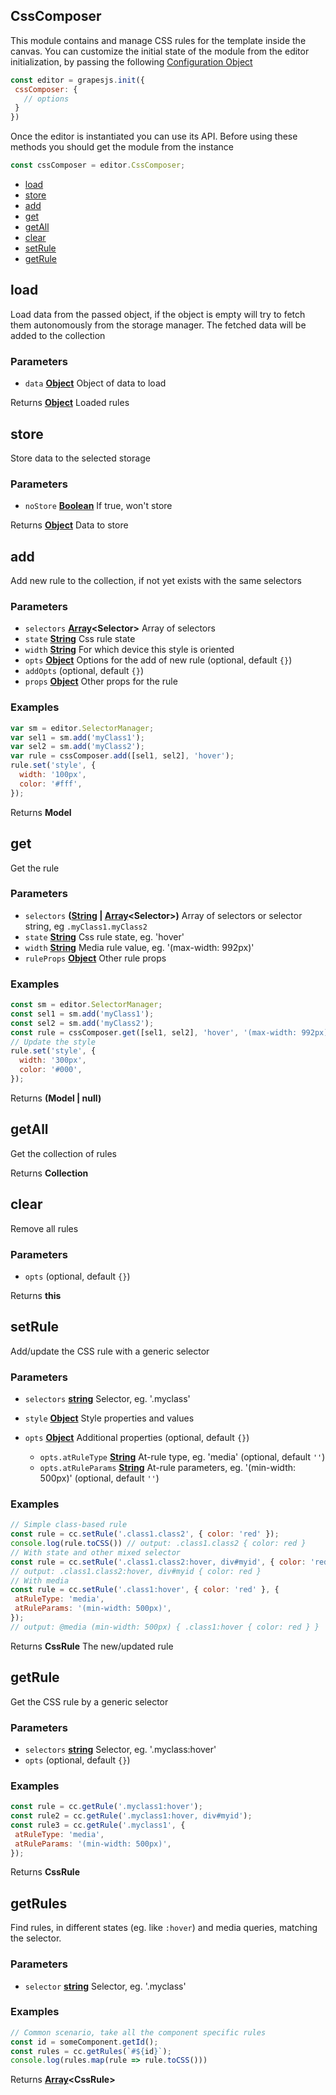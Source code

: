 <!-- Generated by documentation.js. Update this documentation by updating the source code. -->

## CssComposer

This module contains and manage CSS rules for the template inside the canvas.
You can customize the initial state of the module from the editor initialization, by passing the following [Configuration Object][1]

```js
const editor = grapesjs.init({
 cssComposer: {
   // options
 }
})
```

Once the editor is instantiated you can use its API. Before using these methods you should get the module from the instance

```js
const cssComposer = editor.CssComposer;
```

*   [load][2]
*   [store][3]
*   [add][4]
*   [get][5]
*   [getAll][6]
*   [clear][7]
*   [setRule][8]
*   [getRule][9]

## load

Load data from the passed object, if the object is empty will try to fetch them
autonomously from the storage manager.
The fetched data will be added to the collection

### Parameters

*   `data` **[Object][10]** Object of data to load

Returns **[Object][10]** Loaded rules

## store

Store data to the selected storage

### Parameters

*   `noStore` **[Boolean][11]** If true, won't store

Returns **[Object][10]** Data to store

## add

Add new rule to the collection, if not yet exists with the same selectors

### Parameters

*   `selectors` **[Array][12]\<Selector>** Array of selectors
*   `state` **[String][13]** Css rule state
*   `width` **[String][13]** For which device this style is oriented
*   `opts` **[Object][10]** Options for the add of new rule (optional, default `{}`)
*   `addOpts`   (optional, default `{}`)
*   `props` **[Object][10]** Other props for the rule

### Examples

```javascript
var sm = editor.SelectorManager;
var sel1 = sm.add('myClass1');
var sel2 = sm.add('myClass2');
var rule = cssComposer.add([sel1, sel2], 'hover');
rule.set('style', {
  width: '100px',
  color: '#fff',
});
```

Returns **Model** 

## get

Get the rule

### Parameters

*   `selectors` **([String][13] | [Array][12]\<Selector>)** Array of selectors or selector string, eg `.myClass1.myClass2`
*   `state` **[String][13]** Css rule state, eg. 'hover'
*   `width` **[String][13]** Media rule value, eg. '(max-width: 992px)'
*   `ruleProps` **[Object][10]** Other rule props

### Examples

```javascript
const sm = editor.SelectorManager;
const sel1 = sm.add('myClass1');
const sel2 = sm.add('myClass2');
const rule = cssComposer.get([sel1, sel2], 'hover', '(max-width: 992px)');
// Update the style
rule.set('style', {
  width: '300px',
  color: '#000',
});
```

Returns **(Model | null)** 

## getAll

Get the collection of rules

Returns **Collection** 

## clear

Remove all rules

### Parameters

*   `opts`   (optional, default `{}`)

Returns **this** 

## setRule

Add/update the CSS rule with a generic selector

### Parameters

*   `selectors` **[string][13]** Selector, eg. '.myclass'
*   `style` **[Object][10]** Style properties and values
*   `opts` **[Object][10]** Additional properties (optional, default `{}`)

    *   `opts.atRuleType` **[String][13]** At-rule type, eg. 'media' (optional, default `''`)
    *   `opts.atRuleParams` **[String][13]** At-rule parameters, eg. '(min-width: 500px)' (optional, default `''`)

### Examples

```javascript
// Simple class-based rule
const rule = cc.setRule('.class1.class2', { color: 'red' });
console.log(rule.toCSS()) // output: .class1.class2 { color: red }
// With state and other mixed selector
const rule = cc.setRule('.class1.class2:hover, div#myid', { color: 'red' });
// output: .class1.class2:hover, div#myid { color: red }
// With media
const rule = cc.setRule('.class1:hover', { color: 'red' }, {
 atRuleType: 'media',
 atRuleParams: '(min-width: 500px)',
});
// output: @media (min-width: 500px) { .class1:hover { color: red } }
```

Returns **CssRule** The new/updated rule

## getRule

Get the CSS rule by a generic selector

### Parameters

*   `selectors` **[string][13]** Selector, eg. '.myclass:hover'
*   `opts`   (optional, default `{}`)

### Examples

```javascript
const rule = cc.getRule('.myclass1:hover');
const rule2 = cc.getRule('.myclass1:hover, div#myid');
const rule3 = cc.getRule('.myclass1', {
 atRuleType: 'media',
 atRuleParams: '(min-width: 500px)',
});
```

Returns **CssRule** 

## getRules

Find rules, in different states (eg. like `:hover`) and media queries, matching the selector.

### Parameters

*   `selector` **[string][13]** Selector, eg. '.myclass'

### Examples

```javascript
// Common scenario, take all the component specific rules
const id = someComponent.getId();
const rules = cc.getRules(`#${id}`);
console.log(rules.map(rule => rule.toCSS()))
```

Returns **[Array][12]\<CssRule>** 

[1]: https://github.com/artf/grapesjs/blob/master/src/css_composer/config/config.js

[2]: #load

[3]: #store

[4]: #add

[5]: #get

[6]: #getall

[7]: #clear

[8]: #setrule

[9]: #getrule

[10]: https://developer.mozilla.org/docs/Web/JavaScript/Reference/Global_Objects/Object

[11]: https://developer.mozilla.org/docs/Web/JavaScript/Reference/Global_Objects/Boolean

[12]: https://developer.mozilla.org/docs/Web/JavaScript/Reference/Global_Objects/Array

[13]: https://developer.mozilla.org/docs/Web/JavaScript/Reference/Global_Objects/String
